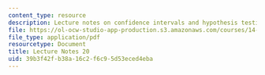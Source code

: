 ```yaml
---
content_type: resource
description: Lecture notes on confidence intervals and hypothesis testing.
file: https://ol-ocw-studio-app-production.s3.amazonaws.com/courses/14-30-introduction-to-statistical-methods-in-economics-spring-2009/39b3f42fb38a16c2f6c95d53eced4eba_MIT14_30s09_lec20.pdf
file_type: application/pdf
resourcetype: Document
title: Lecture Notes 20
uid: 39b3f42f-b38a-16c2-f6c9-5d53eced4eba
---
```

